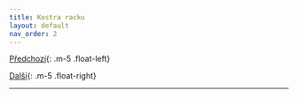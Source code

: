 ```yaml
---
title: Kostra racku
layout: default
nav_order: 2
---
```


[Předchozí](){: .m-5 .float-left}

[Další](){: .m-5 .float-right}

---